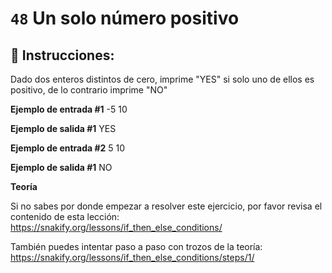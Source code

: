 # `48` Un solo número positivo

## 📝 Instrucciones:

Dado dos enteros distintos de cero, imprime "YES" si solo uno de ellos es positivo, de lo contrario imprime "NO"

**Ejemplo de entrada #1** 
-5
10

**Ejemplo de salida #1** 
YES

**Ejemplo de entrada #2** 
5
10

**Ejemplo de salida #1** 
NO

**Teoría**

Si no sabes por donde empezar a resolver este ejercicio, por favor revisa el contenido de esta lección:
https://snakify.org/lessons/if_then_else_conditions/

También puedes intentar paso a paso con trozos de la teoría:
https://snakify.org/lessons/if_then_else_conditions/steps/1/